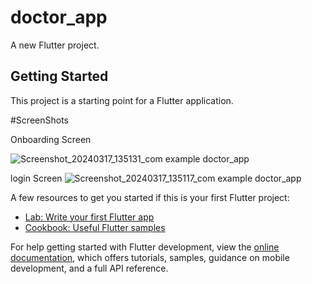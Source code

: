 # doctor_app

A new Flutter project.

## Getting Started

This project is a starting point for a Flutter application.

#ScreenShots 

 Onboarding Screen

  ![Screenshot_20240317_135131_com example doctor_app](https://github.com/mahmoudashry98/doctor_app/assets/83143927/1658f2c0-f574-45f0-bf7a-b38dc5519958)




 login Screen
  ![Screenshot_20240317_135117_com example doctor_app](https://github.com/mahmoudashry98/doctor_app/assets/83143927/8e8a5717-5b4f-472a-965e-aedaf56f747c)


A few resources to get you started if this is your first Flutter project:

- [Lab: Write your first Flutter app](https://docs.flutter.dev/get-started/codelab)
- [Cookbook: Useful Flutter samples](https://docs.flutter.dev/cookbook)

For help getting started with Flutter development, view the
[online documentation](https://docs.flutter.dev/), which offers tutorials,
samples, guidance on mobile development, and a full API reference.
